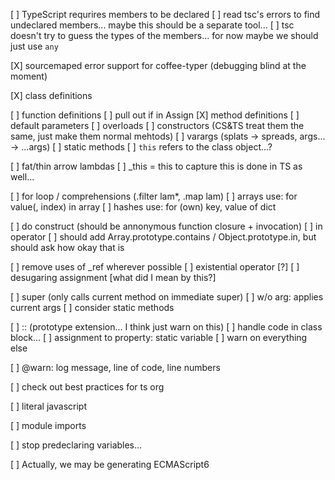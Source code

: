 
[ ] TypeScript requrires members to be declared
  [ ] read tsc's errors to find undeclared members... maybe this should be a separate tool...
  [ ] tsc doesn't try to guess the types of the members... for now maybe we should just use `any`

[X] sourcemaped error support for coffee-typer (debugging blind at the moment)

[X] class definitions

[ ] function definitions
  [ ] pull out if in Assign
[X] method definitions
  [ ] default parameters
  [ ] overloads
  [ ] constructors (CS&TS treat them the same, just make them normal mehtods)
  [ ] varargs (splats -> spreads, args... -> ...args)
[ ] static methods
  [ ] `this` refers to the class object...?

[ ] fat/thin arrow lambdas
  [ ] _this = this to capture this is done in TS as well...

[ ] for loop / comprehensions (.filter lam*, .map lam)
  [ ] arrays use: for value(, index) in array
  [ ] hashes use: for (own) key, value of dict


[ ] do construct (should be annonymous function closure + invocation)
[ ] in operator
  [ ] should add Array.prototype.contains / Object.prototype.in, but should ask how okay that is

[ ] remove uses of _ref wherever possible
  [ ] existential operator [?]
  [ ] desugaring assignment [what did I mean by this?]

[ ] super (only calls current method on immediate super)
  [ ] w/o arg: applies current args
  [ ] consider static methods

[ ] :: (prototype extension... I think just warn on this)
[ ] handle code in class block...
  [ ] assignment to property: static variable
  [ ] warn on everything else

[ ] @warn: log message, line of code, line numbers

[ ] check out best practices for ts org

[ ] literal javascript

[ ] module imports

[ ] stop predeclaring variables...

[ ] Actually, we may be generating ECMAScript6
